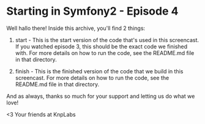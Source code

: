 Starting in Symfony2 - Episode 4
================================

Well hallo there! Inside this archive, you'll find 2 things:

1) start - This is the start version of the code that's used in this screencast.
   If you watched episode 3, this should be the exact code we finished with.
   For more details on how to run the code, see the README.md file in that
   directory.

2) finish - This is the finished version of the code that we build
   in this screencast. For more details on how to run the code,
   see the README.md file in that directory.

And as always, thanks so much for your support and letting us do what
we love!

<3 Your friends at KnpLabs
